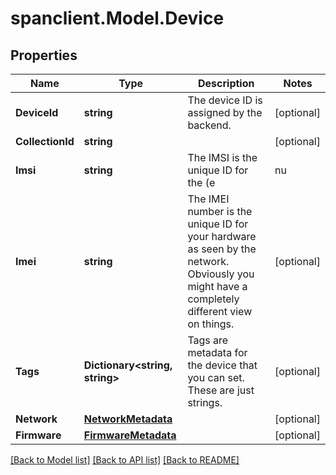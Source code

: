 # spanclient.Model.Device
## Properties

Name | Type | Description | Notes
------------ | ------------- | ------------- | -------------
**DeviceId** | **string** | The device ID is assigned by the backend. | [optional] 
**CollectionId** | **string** |  | [optional] 
**Imsi** | **string** | The IMSI is the unique ID for the (e|nu|whatever)SIM card on your device. This is the primary identifier for your device on the network. | [optional] 
**Imei** | **string** | The IMEI number is the unique ID for your hardware as seen by the network. Obviously you might have a completely different view on things. | [optional] 
**Tags** | **Dictionary&lt;string, string&gt;** | Tags are metadata for the device that you can set. These are just strings. | [optional] 
**Network** | [**NetworkMetadata**](NetworkMetadata.md) |  | [optional] 
**Firmware** | [**FirmwareMetadata**](FirmwareMetadata.md) |  | [optional] 

[[Back to Model list]](../README.md#documentation-for-models) [[Back to API list]](../README.md#documentation-for-api-endpoints) [[Back to README]](../README.md)

